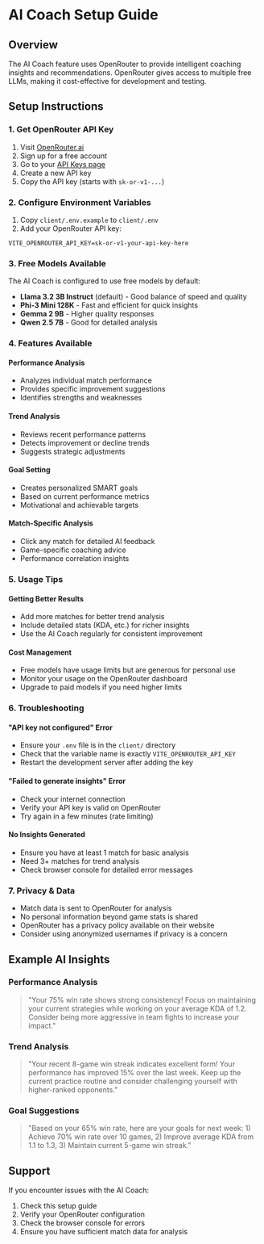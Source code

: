# AI Coach Setup Guide

## Overview
The AI Coach feature uses OpenRouter to provide intelligent coaching insights and recommendations. OpenRouter gives access to multiple free LLMs, making it cost-effective for development and testing.

## Setup Instructions

### 1. Get OpenRouter API Key
1. Visit [OpenRouter.ai](https://openrouter.ai/)
2. Sign up for a free account
3. Go to your [API Keys page](https://openrouter.ai/keys)
4. Create a new API key
5. Copy the API key (starts with `sk-or-v1-...`)

### 2. Configure Environment Variables
1. Copy `client/.env.example` to `client/.env`
2. Add your OpenRouter API key:
```env
VITE_OPENROUTER_API_KEY=sk-or-v1-your-api-key-here
```

### 3. Free Models Available
The AI Coach is configured to use free models by default:
- **Llama 3.2 3B Instruct** (default) - Good balance of speed and quality
- **Phi-3 Mini 128K** - Fast and efficient for quick insights
- **Gemma 2 9B** - Higher quality responses
- **Qwen 2.5 7B** - Good for detailed analysis

### 4. Features Available

#### Performance Analysis
- Analyzes individual match performance
- Provides specific improvement suggestions
- Identifies strengths and weaknesses

#### Trend Analysis
- Reviews recent performance patterns
- Detects improvement or decline trends
- Suggests strategic adjustments

#### Goal Setting
- Creates personalized SMART goals
- Based on current performance metrics
- Motivational and achievable targets

#### Match-Specific Analysis
- Click any match for detailed AI feedback
- Game-specific coaching advice
- Performance correlation insights

### 5. Usage Tips

#### Getting Better Results
- Add more matches for better trend analysis
- Include detailed stats (KDA, etc.) for richer insights
- Use the AI Coach regularly for consistent improvement

#### Cost Management
- Free models have usage limits but are generous for personal use
- Monitor your usage on the OpenRouter dashboard
- Upgrade to paid models if you need higher limits

### 6. Troubleshooting

#### "API key not configured" Error
- Ensure your `.env` file is in the `client/` directory
- Check that the variable name is exactly `VITE_OPENROUTER_API_KEY`
- Restart the development server after adding the key

#### "Failed to generate insights" Error
- Check your internet connection
- Verify your API key is valid on OpenRouter
- Try again in a few minutes (rate limiting)

#### No Insights Generated
- Ensure you have at least 1 match for basic analysis
- Need 3+ matches for trend analysis
- Check browser console for detailed error messages

### 7. Privacy & Data
- Match data is sent to OpenRouter for analysis
- No personal information beyond game stats is shared
- OpenRouter has a privacy policy available on their website
- Consider using anonymized usernames if privacy is a concern

## Example AI Insights

### Performance Analysis
> "Your 75% win rate shows strong consistency! Focus on maintaining your current strategies while working on your average KDA of 1.2. Consider being more aggressive in team fights to increase your impact."

### Trend Analysis
> "Your recent 8-game win streak indicates excellent form! Your performance has improved 15% over the last week. Keep up the current practice routine and consider challenging yourself with higher-ranked opponents."

### Goal Suggestions
> "Based on your 65% win rate, here are your goals for next week: 1) Achieve 70% win rate over 10 games, 2) Improve average KDA from 1.1 to 1.3, 3) Maintain current 5-game win streak."

## Support
If you encounter issues with the AI Coach:
1. Check this setup guide
2. Verify your OpenRouter configuration
3. Check the browser console for errors
4. Ensure you have sufficient match data for analysis